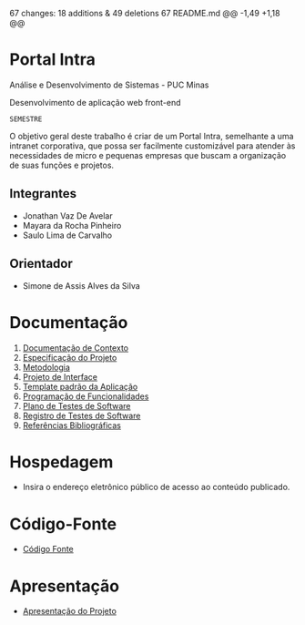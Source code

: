  67 changes: 18 additions & 49 deletions 67
README.md
@@ -1,49 +1,18 @@
# Portal Intra

Análise e Desenvolvimento de Sistemas - PUC Minas

Desenvolvimento de aplicação web front-end

`SEMESTRE`

O objetivo geral deste trabalho é criar de um Portal Intra, semelhante a uma intranet 
corporativa, que possa ser facilmente customizável para atender às necessidades de micro e 
pequenas empresas que buscam a organização de suas funções e projetos. 

## Integrantes

* Jonathan Vaz De Avelar
* Mayara da Rocha Pinheiro
* Saulo Lima de Carvalho

## Orientador

* Simone de Assis Alves da Silva

# Documentação

<ol>
<li><a href="documentos/01-Documentação de Contexto.md"> Documentação de Contexto</a></li>
<li><a href="documentos/02-Especificação do Projeto.md"> Especificação do Projeto</a></li>
<li><a href="documentos/03-Metodologia.md"> Metodologia</a></li>
<li><a href="documentos/04-Projeto de Interface.md"> Projeto de Interface</a></li>
<li><a href="documentos/05-Template padrão da Aplicação.md"> Template padrão da Aplicação</a></li>
<li><a href="documentos/06-Programação de Funcionalidades.md"> Programação de Funcionalidades</a></li>
<li><a href="documentos/07-Plano de Testes de Software.md"> Plano de Testes de Software</a></li>
<li><a href="documentos/08-Registro de Testes de Software.md"> Registro de Testes de Software</a></li>
<li><a href="documentos/09-Referências.md"> Referências Bibliográficas</a></li>
</ol>

# Hospedagem

* Insira o endereço eletrônico público de acesso ao conteúdo publicado. 

# Código-Fonte

* <a href="codigo-fonte/README.md">Código Fonte</a>

# Apresentação

* <a href="apresentacao/README.md">Apresentação do Projeto</a>
